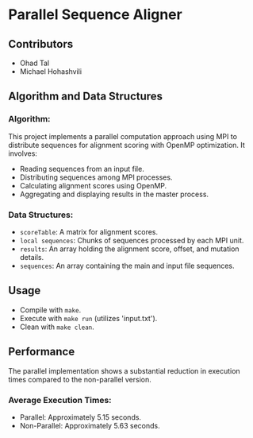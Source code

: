 # Parallel Sequence Aligner

## Contributors
- Ohad Tal
- Michael Hohashvili

## Algorithm and Data Structures

### Algorithm:
This project implements a parallel computation approach using MPI to distribute sequences for alignment scoring with OpenMP optimization. It involves:
- Reading sequences from an input file.
- Distributing sequences among MPI processes.
- Calculating alignment scores using OpenMP.
- Aggregating and displaying results in the master process.

### Data Structures:
- `scoreTable`: A matrix for alignment scores.
- `local sequences`: Chunks of sequences processed by each MPI unit.
- `results`: An array holding the alignment score, offset, and mutation details.
- `sequences`: An array containing the main and input file sequences.

## Usage
- Compile with `make`. 
- Execute with `make run` (utilizes 'input.txt').
- Clean with `make clean`.

## Performance
The parallel implementation shows a substantial reduction in execution times compared to the non-parallel version.

### Average Execution Times:
- Parallel: Approximately 5.15 seconds.
- Non-Parallel: Approximately 5.63 seconds.
